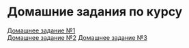 # Домашние задания по курсу

[Домашнее задание №1](https://github.com/mr-Dmitri/My-education/tree/main/BELHARD/DataScience/BaseLevel/HomeWork/%E2%84%9601)<br>
[Домашнее задание №2](https://github.com/mr-Dmitri/My-education/tree/main/BELHARD/DataScience/BaseLevel/HomeWork/%E2%84%9602)
[Домашнее задание №3](https://github.com/mr-Dmitri/My-education/tree/main/BELHARD/DataScience/BaseLevel/HomeWork/%E2%84%9603)
